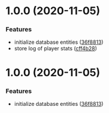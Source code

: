 # 1.0.0 (2020-11-05)


### Features

* initialize database entities ([36f8813](https://github.com/Silthus/sStats/commit/36f88137b9a48b4e8b0c9564ffe3c69a2957fa28))
* store log of player stats ([cff4b28](https://github.com/Silthus/sStats/commit/cff4b281563bcc23e30ce4b1aa4cd3b6efac6b67))

# 1.0.0 (2020-11-05)


### Features

* initialize database entities ([36f8813](https://github.com/Silthus/sStats/commit/36f88137b9a48b4e8b0c9564ffe3c69a2957fa28))
